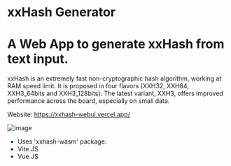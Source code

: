 # xxHash Generator

# A Web App to generate xxHash from text input.

xxHash is an extremely fast non-cryptographic hash algorithm, working at RAM speed limit. It is proposed in four flavors (XXH32, XXH64, XXH3_64bits and XXH3_128bits). The latest variant, XXH3, offers improved performance across the board, especially on small data.

Website: https://xxhash-webui.vercel.app/

![image](https://user-images.githubusercontent.com/20613798/201513433-b2be5eef-2d20-434c-8c12-ad5f0c7d9952.png)

- Uses 'xxhash-wasm' package.
- Vite JS
- Vue JS
